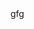 <!DOCTYPE  HTML>
<html  lang="en">
<head>
  <title>我的网页《和等多个》VNVNVVNNV</title>
</head>
<body>
  <tr>
    <td>gfg</td>
  </tr>
 </body>
 </html>
